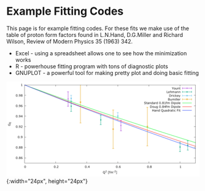 # Example Fitting Codes

This page is for example fitting codes.    For these fits we make use of the table of proton form factors
found in L.N.Hand, D.G.Miller and Richard Wilson, Review of Modern Physics 35 (1963) 342.

* Excel - using a spreadsheet allows one to see how the minimization works
* R - powerhouse fitting program with tons of diagnostic plots
* GNUPLOT - a powerful tool for making pretty plot and doing basic fitting

![alt text](https://github.com/JeffersonLab/Example-Fitting-Codes/blob/master/GNUPLOT/gnuplot-output.png){:width="24px", height="24px"}
